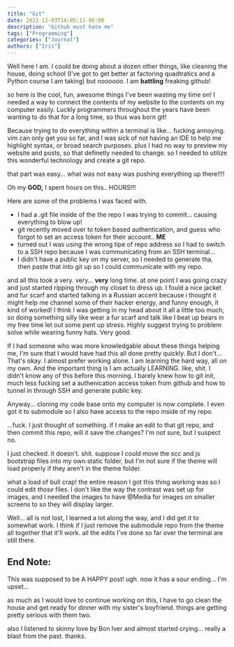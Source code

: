 ```yaml
---
title: "Git"
date: 2021-12-03T14:05:11-06:00
description: "Github must hate me"
tags: ["Programming"]
categories: ["Journal"]
authors: ["Iris"]
---
```


Well here I am. I could be doing about a dozen other things, like cleaning the house, doing school (I've got to get better at factoring quadtratics and a Python course I am taking) but *noooooo.* I am **battling** freaking github! 

so here is the cool, fun, awesome things I've been wasting my time on! I needed a way to connect the contents of my website to the contents on my computer easily. Luckly programmers throughout the years have been wanting to do that for a long time, so thus was born git! 

Because trying to do everything within a terminal is like... fucking annoying. vim can only get you so far, and I was sick of not having an IDE to help me highlight syntax, or broad search purposes. plus I had no way to preview my website and posts, so that definetly needed to change. so I needed to utilize this wonderful technology and create a git repo.

that part was easy... what was not easy was pushing everything up there!!!!

Oh my **GOD,** I spent hours on this.. HOURS!!! 

Here are some of the problems I was faced with.

- I had a .git file inside of the the repo I was trying to commit... causing everything to blow up!
- git recently moved over to token based authentication, and guess who forgot to set an access token for their account.. **ME**
- turned out I was using the wrong tipe of repo address so I had to switch to a SSH repo because I was communicating from an SSH terminal...
- I didn't have a public key on my server, so I needed to generate tha, then paste that into git up so I could communicate with my repo.

and all this took a very. very... **very** long time. at one point I was going crazy and just started ripping through my closet to dress up. I fould a nice jacket and fur scarf and started talking in a Russian accent because i thought it might help me channel some of their hacker energy, and funny enough, it kind of worked! I think I was getting in my head about it all a little too much, so doing something silly like wear a fur scarf and talk like I beat up bears in my free time let out some pent up stress. Highly suggest trying to problem solve while wearing funny hats. Very good.

If I had someone who was more knowledgable about these things helping me, I'm sure that I would have had this all done pretty quickly. But I don't... That's okay. I almost prefer working alone. I am learning the hard way, all on my own. And the important thing is I am actually LEARNING. like, shit. I didn't know any of this before this morning. I barely knew how to git init, much less fucking set a authenication access token from github and how to tunnel in through SSH and generate public key. 

Anyway... cloning my code base onto my computer is now complete. I even got it to submodule so I also have access to the repo inside of my repo.

...fuck. I just thought of something. if I make an edit to that git repo, and then commit this repo, will it save the changes? I'm not sure, but I suspect no.

I just checked. it doesn't. shit. suppose I could move the scc and js bootstrap files into my own static folder, but I'm not sure if the theme will load properly if they aren't in the theme folder.

what a load of bull crap! the entire reason I got this thing working was so I could edit *those* files. I don't like the way the contrast was set up for images, and I needed the images to have @Media for images on smaller screens to so they will display larger.

Well... all is not lost, I learned a lot along the way, and I did get it to somewhat work. I think if I just remove the submodule repo from the theme all together that it'll work. all the edits I've done so far over the terminal are still there.

## End Note:

This was supposed to be A HAPPY post! ugh. now it has a sour ending... I'm upset...

as much as I would love to continue working on this, I have to go clean the house and get ready for dinner with my sister's boyfriend. things are getting pretty serious with them two.

also I listened to skinny love by Bon Iver and almost started crying... really a blast from the past. thanks.